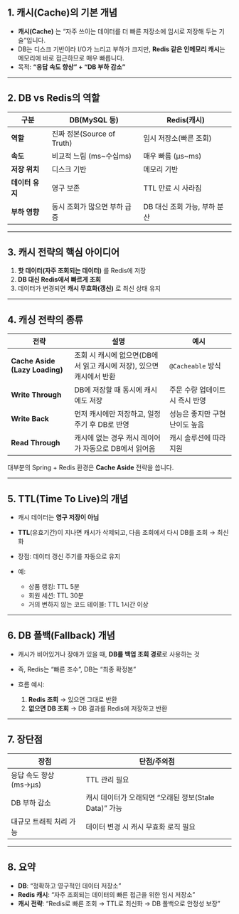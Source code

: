 ## 1. 캐시(Cache)의 기본 개념

* **캐시(Cache)** 는 “자주 쓰이는 데이터를 더 빠른 저장소에 임시로 저장해 두는 기술”입니다.
* DB는 디스크 기반이라 I/O가 느리고 부하가 크지만, **Redis 같은 인메모리 캐시**는 메모리에 바로 접근하므로 매우 빠릅니다.
* 목적: **“응답 속도 향상” + “DB 부하 감소”**

---

## 2. DB vs Redis의 역할

| 구분         | DB(MySQL 등)            | Redis(캐시)          |
| ---------- | ---------------------- | ------------------ |
| **역할**     | 진짜 정본(Source of Truth) | 임시 저장소(빠른 조회)      |
| **속도**     | 비교적 느림 (ms\~수십ms)      | 매우 빠름 (μs\~ms)     |
| **저장 위치**  | 디스크 기반                 | 메모리 기반             |
| **데이터 유지** | 영구 보존                  | TTL 만료 시 사라짐       |
| **부하 영향**  | 동시 조회가 많으면 부하 급증       | DB 대신 조회 가능, 부하 분산 |

---

## 3. 캐시 전략의 핵심 아이디어

1. **핫 데이터(자주 조회되는 데이터)** 를 Redis에 저장
2. **DB 대신 Redis에서 빠르게 조회**
3. 데이터가 변경되면 **캐시 무효화(갱신)** 로 최신 상태 유지

---

## 4. 캐싱 전략의 종류

| 전략                             | 설명                                        | 예시                 |
| ------------------------------ | ----------------------------------------- | ------------------ |
| **Cache Aside (Lazy Loading)** | 조회 시 캐시에 없으면(DB에서 읽고 캐시에 저장), 있으면 캐시에서 반환 | `@Cacheable` 방식    |
| **Write Through**              | DB에 저장할 때 동시에 캐시에도 저장                     | 주문 수량 업데이트 시 즉시 반영 |
| **Write Back**                 | 먼저 캐시에만 저장하고, 일정 주기 후 DB로 반영              | 성능은 좋지만 구현 난이도 높음  |
| **Read Through**               | 캐시에 없는 경우 캐시 레이어가 자동으로 DB에서 읽어옴           | 캐시 솔루션에 따라 지원      |

대부분의 Spring + Redis 환경은 **Cache Aside** 전략을 씁니다.

---

## 5. TTL(Time To Live)의 개념

* 캐시 데이터는 **영구 저장이 아님**
* **TTL**(유효기간)이 지나면 캐시가 삭제되고, 다음 조회에서 다시 DB를 조회 → 최신화
* 장점: 데이터 갱신 주기를 자동으로 유지
* 예:

    * 상품 랭킹: TTL 5분
    * 회원 세션: TTL 30분
    * 거의 변하지 않는 코드 테이블: TTL 1시간 이상

---

## 6. DB 폴백(Fallback) 개념

* 캐시가 비어있거나 장애가 있을 때, **DB를 백업 조회 경로**로 사용하는 것
* 즉, Redis는 “빠른 조수”, DB는 “최종 확정본”
* 흐름 예시:

    1. **Redis 조회** → 있으면 그대로 반환
    2. **없으면 DB 조회** → DB 결과를 Redis에 저장하고 반환

---

## 7. 장단점

| 장점               | 단점/주의점                               |
| ---------------- | ------------------------------------ |
| 응답 속도 향상 (ms→μs) | TTL 관리 필요                            |
| DB 부하 감소         | 캐시 데이터가 오래되면 “오래된 정보(Stale Data)” 가능 |
| 대규모 트래픽 처리 가능    | 데이터 변경 시 캐시 무효화 로직 필요                |

---

## 8. 요약

* **DB**: “정확하고 영구적인 데이터 저장소”
* **Redis 캐시**: “자주 조회되는 데이터의 빠른 접근을 위한 임시 저장소”
* **캐시 전략**: “Redis로 빠른 조회 → TTL로 최신화 → DB 폴백으로 안정성 보장”

